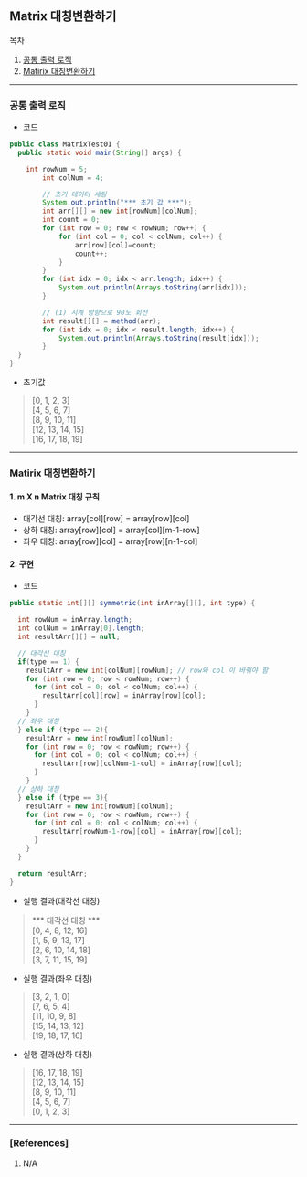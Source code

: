 ## Matrix 대칭변환하기

목차

1. [공통 출력 로직](#공통-출력-로직)
1. [Matirix 대칭변환하기](#matirix-대칭변환하기)

* * *

### 공통 출력 로직

- 코드

```java
public class MatrixTest01 {
  public static void main(String[] args) {

    int rowNum = 5;
		int colNum = 4;

		// 초기 데이터 세팅
		System.out.println("*** 초기 값 ***");
		int arr[][] = new int[rowNum][colNum];
		int count = 0;
		for (int row = 0; row < rowNum; row++) {
			for (int col = 0; col < colNum; col++) {
				arr[row][col]=count;
				count++;
			}
		}
		for (int idx = 0; idx < arr.length; idx++) {
			System.out.println(Arrays.toString(arr[idx]));
		}

		// (1) 시계 방향으로 90도 회전
		int result[][] = method(arr);
		for (int idx = 0; idx < result.length; idx++) {
			System.out.println(Arrays.toString(result[idx]));
		}
  }
}
```

- 초기값

> [0, 1, 2, 3]  
[4, 5, 6, 7]  
[8, 9, 10, 11]  
[12, 13, 14, 15]  
[16, 17, 18, 19]  

* * *

### Matirix 대칭변환하기

#### 1. m X n Matrix 대칭 규칙

- 대각선 대칭: array[col][row] = array[row][col]
- 상하 대칭: array[row][col] = array[col][m-1-row]
- 좌우 대칭: array[row][col] = array[row][n-1-col]

#### 2. 구현

- 코드

```java
public static int[][] symmetric(int inArray[][], int type) {

  int rowNum = inArray.length;
  int colNum = inArray[0].length;
  int resultArr[][] = null;

  // 대각선 대칭
  if(type == 1) {
    resultArr = new int[colNum][rowNum]; // row와 col 이 바꿔야 함
    for (int row = 0; row < rowNum; row++) {
      for (int col = 0; col < colNum; col++) {
        resultArr[col][row] = inArray[row][col];
      }
    }
  // 좌우 대칭
  } else if (type == 2){
    resultArr = new int[rowNum][colNum];
    for (int row = 0; row < rowNum; row++) {
      for (int col = 0; col < colNum; col++) {
        resultArr[row][colNum-1-col] = inArray[row][col];
      }
    }
  // 상하 대칭
  } else if (type == 3){
    resultArr = new int[rowNum][colNum];
    for (int row = 0; row < rowNum; row++) {
      for (int col = 0; col < colNum; col++) {
        resultArr[rowNum-1-row][col] = inArray[row][col];
      }
    }
  }

  return resultArr;
}
```

- 실행 결과(대각선 대칭)

> *** 대각선 대칭 ***  
[0, 4, 8, 12, 16]  
[1, 5, 9, 13, 17]  
[2, 6, 10, 14, 18]  
[3, 7, 11, 15, 19]  

- 실행 결과(좌우 대칭) 

> [3, 2, 1, 0]  
[7, 6, 5, 4]  
[11, 10, 9, 8]  
[15, 14, 13, 12]  
[19, 18, 17, 16]  

- 실행 결과(상하 대칭)

> [16, 17, 18, 19]  
[12, 13, 14, 15]  
[8, 9, 10, 11]  
[4, 5, 6, 7]  
[0, 1, 2, 3]  

* * *

### [References]
1. N/A
